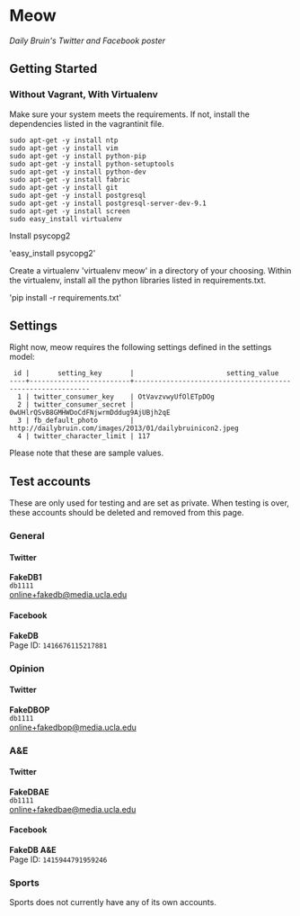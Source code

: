 # Meow
*Daily Bruin's Twitter and Facebook poster*

## Getting Started

### Without Vagrant, With Virtualenv

Make sure your system meets the requirements. If not, install the dependencies listed in the vagrantinit file.

```
sudo apt-get -y install ntp
sudo apt-get -y install vim
sudo apt-get -y install python-pip
sudo apt-get -y install python-setuptools
sudo apt-get -y install python-dev
sudo apt-get -y install fabric
sudo apt-get -y install git
sudo apt-get -y install postgresql
sudo apt-get -y install postgresql-server-dev-9.1
sudo apt-get -y install screen
sudo easy_install virtualenv
```

Install psycopg2

'easy_install psycopg2'

Create a virtualenv 'virtualenv meow' in a directory of your choosing. 
Within the virtualenv, install all the python libraries listed in requirements.txt.

'pip install -r requirements.txt'

## Settings
Right now, meow requires the following settings defined in the settings model:

```
 id |       setting_key       |                       setting_value
----+-------------------------+-----------------------------------------------------------
  1 | twitter_consumer_key    | OtVavzvwyUfOlETpDOg
  2 | twitter_consumer_secret | 0wUHlrQSvB8GMHWDoCdFNjwrmDddug9AjUBjh2qE
  3 | fb_default_photo        | http://dailybruin.com/images/2013/01/dailybruinicon2.jpeg
  4 | twitter_character_limit | 117
```

Please note that these are sample values.

## Test accounts
These are only used for testing and are set as private. When testing is over, these accounts should be deleted and removed from this page.

### General
#### Twitter
**FakeDB1**    
`db1111`    
online+fakedb@media.ucla.edu

#### Facebook
**FakeDB**    
Page ID: `1416676115217881`

### Opinion
#### Twitter
**FakeDBOP**    
`db1111`    
online+fakedbop@media.ucla.edu

### A&E
#### Twitter
**FakeDBAE**    
`db1111`    
online+fakedbae@media.ucla.edu

#### Facebook
**FakeDB A&E**    
Page ID: `1415944791959246`

### Sports
Sports does not currently have any of its own accounts.
